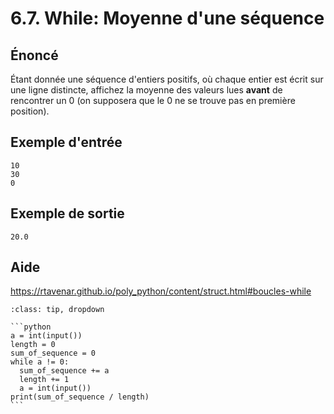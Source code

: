 # 6.7. While: Moyenne d'une séquence

## **Énoncé**

Étant donnée une séquence d'entiers positifs, où chaque entier est écrit sur une ligne distincte, affichez la moyenne des valeurs lues **avant** de rencontrer un 0 (on supposera que le 0 ne se trouve pas en première position).

## **Exemple d'entrée**

```
10
30
0
```

## **Exemple de sortie**

```
20.0
```

## Aide

https://rtavenar.github.io/poly_python/content/struct.html#boucles-while

<div id="pad"></div>
            <script>Pythonpad('pad', {'id': '6.7.', 'title': 'Testez votre solution ici', 'src': '# Read an integer:\n# a = int(input())\n# Print a value:\n# print(a)\n'})</script>


````{admonition} Cliquez ici pour voir la solution
:class: tip, dropdown

```python
a = int(input())
length = 0
sum_of_sequence = 0
while a != 0:
  sum_of_sequence += a
  length += 1
  a = int(input())
print(sum_of_sequence / length)
```
````
